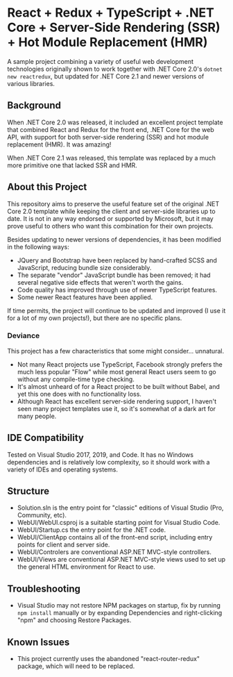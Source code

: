﻿# React + Redux + TypeScript + .NET Core + Server-Side Rendering (SSR) + Hot Module Replacement (HMR)

A sample project combining a variety of useful web development technologies originally shown to work together with .NET Core 2.0's `dotnet new reactredux`, but updated for .NET Core 2.1 and newer versions of various libraries.

## Background

When .NET Core 2.0 was released, it included an excellent project template that combined React and Redux for the front end, .NET Core for the web API, with support for both server-side rendering (SSR) and hot module replacement (HMR).
It was amazing!

When .NET Core 2.1 was released, this template was replaced by a much more primitive one that lacked SSR and HMR.

## About this Project

This repository aims to preserve the useful feature set of the original .NET Core 2.0 template while keeping the client and server-side libraries up to date.
It is not in any way endorsed or supported by Microsoft, but it may prove useful to others who want this combination for their own projects.

Besides updating to newer versions of dependencies, it has been modified in the following ways:
- JQuery and Bootstrap have been replaced by hand-crafted SCSS and JavaScript, reducing bundle size considerably.
- The separate "vendor" JavaScript bundle has been removed; it had several negative side effects that weren't worth the gains.
- Code quality has improved through use of newer TypeScript features.
- Some newer React features have been applied.

If time permits, the project will continue to be updated and improved (I use it for a lot of my own projects!), but there are no specific plans.

### Deviance

This project has a few characteristics that some might consider... unnatural.

- Not many React projects use TypeScript, Facebook strongly prefers the much less popular "Flow" while most general React users seem to go without any compile-time type checking.
- It's almost unheard of for a React project to be built without Babel, and yet this one does with no functionality loss.
- Although React has excellent server-side rendering support, I haven't seen many project templates use it, so it's somewhat of a dark art for many people.

## IDE Compatibility

Tested on Visual Studio 2017, 2019, and Code.
It has no Windows dependencies and is relatively low complexity, so it should work with a variety of IDEs and operating systems.

## Structure

- Solution.sln is the entry point for "classic" editions of Visual Studio (Pro, Community, etc).
- WebUI/WebUI.csproj is a suitable starting point for Visual Studio Code.
- WebUI/Startup.cs the entry point for the .NET code.
- WebUI/ClientApp contains all of the front-end script, including entry points for client and server side.
- WebUI/Controlers are conventional ASP.NET MVC-style controllers.
- WebUI/Views are conventional ASP.NET MVC-style views used to set up the general HTML environment for React to use.

## Troubleshooting

- Visual Studio may not restore NPM packages on startup, fix by running `npm install` manually or by expanding Dependencies and right-clicking "npm" and choosing Restore Packages.

## Known Issues

- This project currently uses the abandoned "react-router-redux" package, which will need to be replaced.
